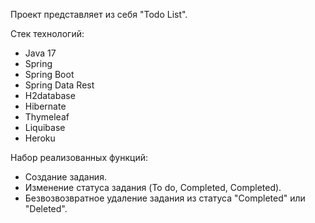 Проект представляет из себя "Todo List".

Стек технологий:

- Java 17
- Spring
- Spring Boot
- Spring Data Rest
- H2database
- Hibernate
- Thymeleaf
- Liquibase
- Heroku

Набор реализованных функций:

- Создание задания.
- Изменение статуса задания (To do, Completed, Completed).
- Безвозвозвратное удаление задания из статуса "Completed" или "Deleted".
